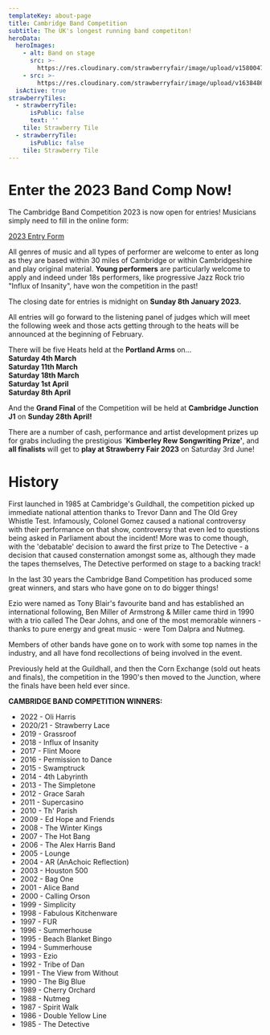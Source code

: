 ```yaml
---
templateKey: about-page
title: Cambridge Band Competition
subtitle: The UK's longest running band competiton!
heroData:
  heroImages:
    - alt: Band on stage
      src: >-
        https://res.cloudinary.com/strawberryfair/image/upload/v1580047824/Banner/old-fair_gybfma.jpg
    - src: >-
        https://res.cloudinary.com/strawberryfair/image/upload/v1638486462/Events/Band_Comp_2022_kos8de.jpg
  isActive: true
strawberryTiles:
  - strawberryTile:
      isPublic: false
      text: ''
    tile: Strawberry Tile
  - strawberryTile:
      isPublic: false
    tile: Strawberry Tile
---
```

# Enter the 2023 Band Comp Now!

The Cambridge Band Competition 2023 is now open for entries! Musicians simply need to fill in the online form:

[2023 Entry Form](https://docs.google.com/forms/d/e/1FAIpQLScUQ7Lbd5l6rnxK3Bpxqp9t5_6aX9yQR6KiCCDsC3ODXk6aPw/viewform?usp=sf_link)

All genres of music and all types of performer are welcome to enter as long as they are based within 30 miles of Cambridge or within Cambridgeshire and play original material. **Young performers** are particularly welcome to apply and indeed under 18s performers, like progressive Jazz Rock trio "Influx of Insanity", have won the competition in the past!  

The closing date for entries is midnight on **Sunday 8th January 2023.**

All entries will go forward to the listening panel of judges which will meet the following week and those acts getting through to the heats will be announced at the beginning of February. 

There will be five Heats held at the **Portland Arms** on...\
**Saturday 4th March**\
**Saturday 11th March**\
**Saturday 18th March**\
**Saturday 1st April**\
**Saturday 8th April**

And the **Grand Final** of the Competition will be held at **Cambridge Junction J1** on **Sunday 28th April!**

There are a number of cash, performance and artist development prizes up for grabs including the prestigious '**Kimberley Rew Songwriting Prize'**, and **all finalists** will get to **play at Strawberry Fair 2023** on Saturday 3rd June!

# History

First launched in 1985 at Cambridge's Guildhall, the competition picked up immediate national attention thanks to Trevor Dann and The Old Grey Whistle Test. Infamously, Colonel Gomez caused a national controversy with their performance on that show, controversy that even led to questions being asked in Parliament about the incident! More was to come though, with the 'debatable' decision to award the first prize to The Detective - a decision that caused consternation amongst some as, although they made the tapes themselves, The Detective performed on stage to a backing track!

In the last 30 years the Cambridge Band Competition has produced some great winners, and stars who have gone on to do bigger things!

Ezio were named as Tony Blair's favourite band and has established an international following, Ben Miller of Armstrong & Miller came third in 1990 with a trio called The Dear Johns, and one of the most memorable winners - thanks to pure energy and great music - were Tom Dalpra and Nutmeg.

Members of other bands have gone on to work with some top names in the industry, and all have fond recollections of being involved in the event.

Previously held at the Guildhall, and then the Corn Exchange (sold out heats and finals), the competition in the 1990's then moved to the Junction, where the finals have been held ever since.

**CAMBRIDGE BAND COMPETITION WINNERS:**

* 2022 - Oli Harris 
* 2020/21 - Strawberry Lace
* 2019 - Grassroof
* 2018 - Influx of Insanity
* 2017 - Flint Moore
* 2016 - Permission to Dance
* 2015 - Swamptruck
* 2014 - 4th Labyrinth
* 2013 - The Simpletone
* 2012 - Grace Sarah
* 2011 - Supercasino
* 2010 - Th' Parish
* 2009 - Ed Hope and Friends
* 2008 - The Winter Kings 
* 2007 - The Hot Bang
* 2006 - The Alex Harris Band
* 2005 - Lounge
* 2004 - AR (AnAchoic Reflection)
* 2003 - Houston 500
* 2002 - Bag One
* 2001 - Alice Band
* 2000 - Calling Orson
* 1999 - Simplicity
* 1998 - Fabulous Kitchenware
* 1997 - FUR
* 1996 - Summerhouse
* 1995 - Beach Blanket Bingo
* 1994 - Summerhouse
* 1993 - Ezio
* 1992 - Tribe of Dan
* 1991 - The View from Without
* 1990 - The Big Blue
* 1989 - Cherry Orchard
* 1988 - Nutmeg
* 1987 - Spirit Walk
* 1986 - Double Yellow Line
* 1985 - The Detective
